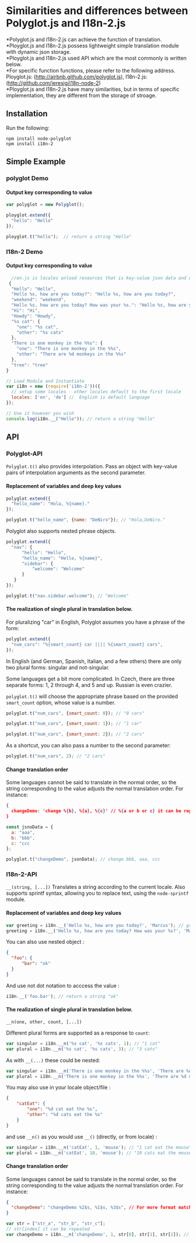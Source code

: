 Similarities and differences between Polyglot.js and I18n-2.js
=======

*Polyglot.js and I18n-2.js can achieve the function of translation.<br>
*Ployglot.js and I18n-2.js possess lightweight simple translation module with dynamic json storage.<br>
*Ployglot.js and I18n-2.js used API which are the most commonly is written below.<br>
*For specific function functions, please refer to the following address. Ployglot.js: (http://airbnb.github.com/polyglot.js), I18n-2.js: (http://github.com/jeresig/i18n-node-2)<br>
*Ployglot.js and I18n-2.js have many similarities, but in terms of specific implementation, they are different from the storage of stroage.

## Installation 

Run the following:
```
npm install node-polyglot
npm install i18n-2
```
## Simple Example

### polyglot Demo

#### Output key corresponding to value

```js
var polyglot = new Polyglot();

ployglot.extend({
  "hello": "Hello"
});

ployglot.t("hello");  // return a string "Hello"
```

### I18n-2 Demo

#### Output key corresponding to value

```en.js
  //en.js is locales onload resources that is key-value json data and uesd in the following all demos.
 {
  "Hello": "Hello",
  "Hello %s, how are you today?": "Hello %s, how are you today?",
  "weekend": "weekend",
  "Hello %s, how are you today? How was your %s.": "Hello %s, how are you today? How was your %s.",
  "Hi": "Hi",
  "Howdy": "Howdy",
  "%s cat": {
    "one": "%s cat",
    "other": "%s cats"
  },
  "There is one monkey in the %%s": {
    "one": "There is one monkey in the %%s",
    "other": "There are %d monkeys in the %%s"
  },
  "tree": "tree"
}

```

```js
// Load Module and Instantiate
var i18n = new (require('i18n-2'))({
  // setup some locales - other locales default to the first locale
  locales: ['en', 'de'] //  English is default language
});

// Use it however you wish
console.log(i18n.__("Hello")); // return a string "Hello"
```

## API 

### Polyglot-API

`Polyglot.t()` also provides interpolation. Pass an object with key-value pairs of interpolation arguments as the second parameter.

#### Replacement of variables and deep key values

```js
polyglot.extend({
  "hello_name": "Hola, %{name}."
});

polyglot.t("hello_name", {name: "DeNiro"}); // "Hola,DeNiro."
```

Polyglot also supports nested phrase objects.

```js
polyglot.extend({
  "nav": {
      "hello": "Hello",
      "hello_name": "Hello, %{name}",
      "sidebar": {
          "welcome": "Welcome"
      }
   }
});

polyglot.t("nav.sidebar.welcome"); // "Welcome"
```

#### The realization of single plural in translation below.
For pluralizing "car" in English, Polyglot assumes you have a phrase of the form:

```js
polyglot.extend({
  "num_cars": "%{smart_count} car |||| %{smart_count} cars",
});
```

In English (and German, Spanish, Italian, and a few others) there are only two plural forms: singular and not-singular.

Some languages get a bit more complicated. In Czech, there are three separate forms: 1, 2 through 4, and 5 and up. Russian is even crazier.

`polyglot.t()` will choose the appropriate phrase based
on the provided `smart_count` option, whose value is a number.

```js
polyglot.t("num_cars", {smart_count: 0}); // "0 cars"

polyglot.t("num_cars", {smart_count: 1}); // "1 car"

polyglot.t("num_cars", {smart_count: 2}); // "2 cars"
```

As a shortcut, you can also pass a number to the second parameter:

```js
polyglot.t("num_cars", 2); // "2 cars"
```

#### Change translation order

Some languages cannot be said to translate in the normal order, so the string corresponding to the value adjusts the normal translation order. For instance:

```json
{
  changeDemo: 'change %{b}, %{a}, %{c}' // %{a or b or c} it can be repeated. 
}
```

```js
const jsnoData = {
  a: "aaa",
  b: "bbb",
  c: "ccc
};

polyglot.t("changeDemo", jsonData); // change bbb, aaa, ccc
```

### I18n-2-API

`__(string, [...])` Translates a string according to the current locale. Also supports sprintf syntax, allowing you to replace text, using the `node-sprintf` module. 

#### Replacement of variables and deep key values

```javascript
var greeting = i18n.__('Hello %s, how are you today?', 'Marcus'); // greeting is "Hello Marcus, how are you today?"
greeting = i18n.__('Hello %s, how are you today? How was your %s?', 'Marcus', i18n.__('weekend')); // greeting is "Hello Marcus, how are you today? How was your weekend?"
```

You can also use nested object :
```json
{
  "foo": {
      "bar": "ok"
  }
}
```
And use not dot notation to acccess the value :
``` javascript 
i18n.__('foo.bar'); // return a string "ok"
```

#### The realization of single plural in translation below.

`__n(one, other, count, [...])`

Different plural forms are supported as a response to `count`:
```javascript
var singular = i18n.__n('%s cat', '%s cats', 1); // "1 cat"
var plural = i18n.__n('%s cat', '%s cats', 3); // "3 cats"
```
As with `__(...)` these could be nested:
```javascript
var singular = i18n.__n('There is one monkey in the %%s', 'There are %d monkeys in the %%s', 1, 'tree'); // "There is one monkey in the tree"
var plural = i18n.__n('There is one monkey in the %%s', 'There are %d monkeys in the %%s', 3, 'tree'); // "There are 3 monkeys in the tree"
```

You may also use in your locale object/file :
```json
{
    "catEat": {
        "one": "%d cat eat the %s",
        "other": "%d cats eat the %s"
    }
}
```
and use `__n()` as you would use `__()` (directly, or from locale) :

```javascript
var singular = i18n.__n('catEat', 1, 'mouse'); // "1 cat eat the mouse"
var plural = i18n.__n('catEat', 10, 'mouse'); // "10 cats eat the mouse"
```

#### Change translation order

Some languages cannot be said to translate in the normal order, so the string corresponding to the value adjusts the normal translation order. For instance:

```json
{
  "changeDemo": "changeDemo %2$s, %1$s, %3$s", // For more format matching, please refer to [sprintf module]
}
```

```js
var str = ["str_a", "str_b", "str_c"];
// str[index] it can be repeated
var changeDemo = i18n.__n('changeDemo', 1, str[0], str[1], str[2]); // "changeDemo str_b, str_a, str_b"
```

